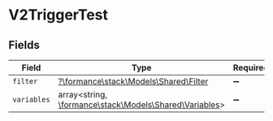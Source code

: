 # V2TriggerTest


## Fields

| Field                                                                                      | Type                                                                                       | Required                                                                                   | Description                                                                                |
| ------------------------------------------------------------------------------------------ | ------------------------------------------------------------------------------------------ | ------------------------------------------------------------------------------------------ | ------------------------------------------------------------------------------------------ |
| `filter`                                                                                   | [?\formance\stack\Models\Shared\Filter](../../Models/Shared/Filter.md)                     | :heavy_minus_sign:                                                                         | N/A                                                                                        |
| `variables`                                                                                | array<string, [\formance\stack\Models\Shared\Variables](../../Models/Shared/Variables.md)> | :heavy_minus_sign:                                                                         | N/A                                                                                        |